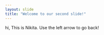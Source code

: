 ```yaml
---
layout: slide
title: "Welcome to our second slide!"
---
```

hi, This is Nikita.
Use the left arrow to go back!
